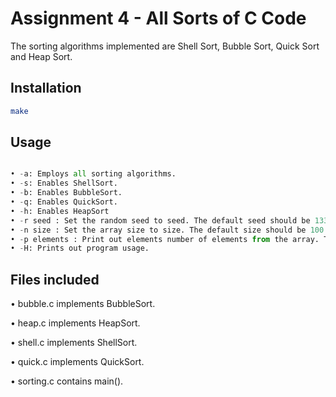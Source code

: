 # Assignment 4 - All Sorts of C Code

The sorting algorithms implemented are Shell Sort, Bubble Sort, Quick Sort and Heap Sort.

## Installation

```bash
make
```

## Usage

```python

• -a: Employs all sorting algorithms.
• -s: Enables ShellSort.
• -b: Enables BubbleSort.
• -q: Enables QuickSort.
• -h: Enables HeapSort
• -r seed : Set the random seed to seed. The default seed should be 13371453.
• -n size : Set the array size to size. The default size should be 100. The range of valid input is 1 ≤ n ≤ 250, 000, 000
• -p elements : Print out elements number of elements from the array. The default number of elements to print out should be 100.
• -H: Prints out program usage.
```

## Files included
• bubble.c implements BubbleSort.

• heap.c implements HeapSort.

• shell.c implements ShellSort.

• quick.c implements QuickSort.

• sorting.c contains main().
